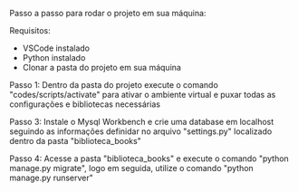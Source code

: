 Passo a passo para rodar o projeto em sua máquina:

Requisitos:
- VSCode instalado
- Python instalado
- Clonar a pasta do projeto em sua máquina

Passo 1: Dentro da pasta do projeto execute o comando "codes/scripts/activate" para ativar o ambiente virtual e puxar todas as configurações e bibliotecas necessárias

Passo 3: Instale o Mysql Workbench e crie uma database em localhost seguindo as informações definidar no arquivo "settings.py" localizado dentro da pasta "biblioteca_books"

Passo 4: Acesse a pasta "biblioteca_books" e execute o comando "python manage.py migrate", logo em seguida, utilize o comando "python manage.py runserver"
